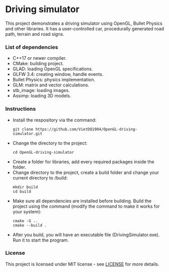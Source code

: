 # Driving simulator #

This project demonstrates a driving simulator using OpenGL, Bullet Physics and other libraries. It has a user-controlled car, procedurally generated road path, terrain and road signs.

<a name="dependencies"></a>

### List of dependencies ###
   - C++17 or newer compiler.
   - CMake: building project.
   - GLAD: loading OpenGL specifications.
   - GLFW 3.4: creating window, handle events.
   - Bullet Physics: physics implementation.
   - GLM: matrix and vector calculations.
   - stb_image: loading images. 
   - Assimp: loading 3D models.

<a name = "instructions"></a>

### Instructions ###
   - Install the respository via the command:
      ```
      git clone https://github.com/VietDQ1904/OpenGL-driving-simulator.git
      ```
   - Change the directory to the project:
      ```
      cd OpenGL-driving-simulator
      ```
   - Create a folder for libraries, add every required packages inside the folder.
   - Change directory to the project, create a build folder and change your current directory to /build:
      ```
      mkdir build
      cd build
      ```
   - Make sure all dependencies are installed before building. Build the project using the command (modify the command to make it works for your system): 
      ```
      cmake -G ..
      cmake --build .
      ```
   - After you build, you will have an executable file (DrivingSimulator.exe). Run it to start the program.

<a name= "license"></a>

### License ###
   This project is licensed under MIT license - see [LICENSE](LICENSE) for more details.
   
   






